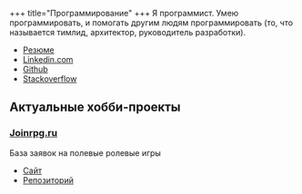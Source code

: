 +++
 title="Программирование"
+++ 
Я программист. Умею программировать, и помогать другим людям программировать (то, что называется тимлид, архитектор, руководитель разработки).
 - [Резюме](<leonid-tsarev-resume.pdf>)
 - [Linkedin.com](https://www.linkedin.com/in/leonid-tsarev-38712445/)
 - [Github](https://github.com/leotsarev/)
 - [Stackoverflow](https://stackoverflow.com/users/story/408666)

## Актуальные хобби-проекты
### [Joinrpg.ru](/larp/joinrpg)
База заявок на полевые ролевые игры
 - [Сайт](https://joinrpg.ru)
 - [Репозиторий](https://github.com/joinrpg/joinrpg-net)